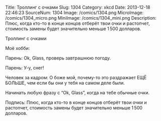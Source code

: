 Title: Троллинг с очками 
Slug: 1304 
Category: xkcd 
Date: 2013-12-18 22:46:23 
SourceNum: 1304 
Image: /comics/1304.png 
MicroImage: /comics/1304_micro.png 
MiniImage: /comics/1304_mini.png 
Description: Плюс, когда кто-то в конце концов отберёт твои очки и растопчет, стоимость замены будет значительно меньше 1&thinsp;500 долларов. 

Троллинг с очками

Моё хобби:

Парень: Ok, Glass, проверь завтрашнюю погоду.

Парень: У-у, снег!

Человек за кадром: О боже мой, почему-то это раздражает ЕЩЁ БОЛЬШЕ, чем если бы они у тебя на самом деле были.

Начинать любую фразу с “Ok, Glass”, когда на тебе обычные очки.

Подпись: Плюс, когда кто-то в конце концов отберёт твои очки и растопчет, стоимость замены будет значительно меньше 1&thinsp;500 долларов.